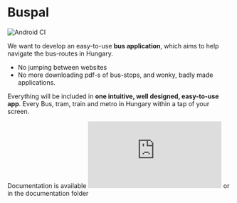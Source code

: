 # Buspal
![Android CI](https://github.com/FarkaschZoltan/buspal/workflows/Android%20CI/badge.svg?branch=release)

We want to develop an easy-to-use **bus application**, which aims to help navigate the bus-routes in Hungary. 
- No jumping between websites
- No more downloading pdf-s of bus-stops, and wonky, badly made applications.

Everything will be included in **one intuitive, well designed, easy-to-use app**. Every Bus, tram, train and metro in Hungary within a tap of your screen.

Documentation is available ![here](http://buspal.dynv6.net/documentation.pdf) or in the documentation folder